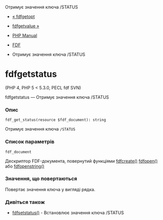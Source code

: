 Отримує значення ключа /STATUS

-   [« fdfgetopt](function.fdf-get-opt.html)
    
-   [fdfgetvalue »](function.fdf-get-value.html)
    
-   [PHP Manual](index.md)
    
-   [FDF](ref.fdf.md)
    
-   Отримує значення ключа /STATUS
    

# fdfgetstatus

(PHP 4, PHP 5 < 5.3.0, PECL fdf SVN)

fdfgetstatus — Отримує значення ключа /STATUS

### Опис

```methodsynopsis
fdf_get_status(resource $fdf_document): string
```

Отримує значення ключа `/STATUS`

### Список параметрів

`fdf_document`

Дескриптор FDF-документа, повернутий функціями [fdfcreate()](function.fdf-create.html) [fdfopen()](function.fdf-open.html) або [fdfopenstring()](function.fdf-open-string.html)

### Значення, що повертаються

Повертає значення ключа у вигляді рядка.

### Дивіться також

-   [fdfsetstatus()](function.fdf-set-status.html) - Встановлює значення ключа /STATUS